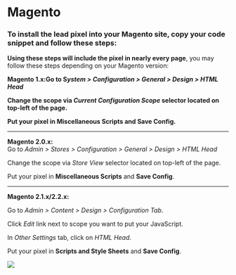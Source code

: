# Magento

### To install the lead pixel into your Magento site, copy your code snippet and follow these steps:

**Using these steps will include the pixel in nearly every page**, you may follow these steps depending on your Magento version:

**Magento 1.x:Go to S**_**ystem > Configuration > General > Design > HTML Head**_

**Change the scope via **_**Current Configuration Scope**_** selector located on top-left of the page.**

**Put your pixel in Miscellaneous Scripts and Save Config.**

***

**Magento 2.0.x:**\
Go to _Admin > Stores > Configuration > General > Design > HTML Head_

Change the scope via _Store View_ selector located on top-left of the page.

Put your pixel in **Miscellaneous Scripts** and **Save Config**.

***

**Magento 2.1.x/2.2.x:**

Go to _Admin > Content > Design > Configuration Tab_.

Click _Edit_ link next to scope you want to put your JavaScript.

In _Other Settings_ tab, click on _HTML Head_.

Put your pixel in **Scripts and Style Sheets** and **Save Config**.

![](https://d33v4339jhl8k0.cloudfront.net/docs/assets/565e1cb7c697915b26a5c214/images/57ebfe73c697914f210329fc/file-25SvdhCzAB.png)
